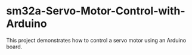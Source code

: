 # sm32a-Servo-Motor-Control-with-Arduino
This project demonstrates how to control a servo motor using an Arduino board.
